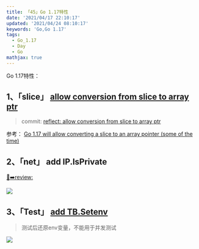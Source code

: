 ```yaml
---
title: 「45」Go 1.17特性
date: '2021/04/17 22:10:17'
updated: '2021/04/24 08:10:17'
keywords: 'Go,Go 1.17'
tags:
  - Go_1.17
  - Day
  - Go
mathjax: true
---
```


Go 1.17特性：
<!--more -->

##  1、「slice」 [allow conversion from slice to array ptr ](https://github.com/golang/go/issues/395)

>commit: [reflect: allow conversion from slice to array ptr](https://github.com/golang/go/commit/760d3b2a16544aab553ca7ec6e6ed3bf4dc9aa3f)


参考：
[Go 1.17 will allow converting a slice to an array pointer (some of the time)](https://utcc.utoronto.ca/~cks/space/blog/programming/GoConvertSliceToArray)

## 2、「net」  add IP.IsPrivate

[👋➡️review:](https://go-review.googlesource.com/c/go/+/272668/)

![](https://crab-1251738482.cos.ap-guangzhou.myqcloud.com/clipboard_20210424_011546.png)

## 3、「Test」 [add TB.Setenv](https://github.com/bynov/go/commit/0ca12fa565318f350b927e2ef94f3b4f792c75c2)

>测试后还原env变量，不能用于并发测试

![](https://crab-1251738482.cos.ap-guangzhou.myqcloud.com/clipboard_20210424_012002.png)

